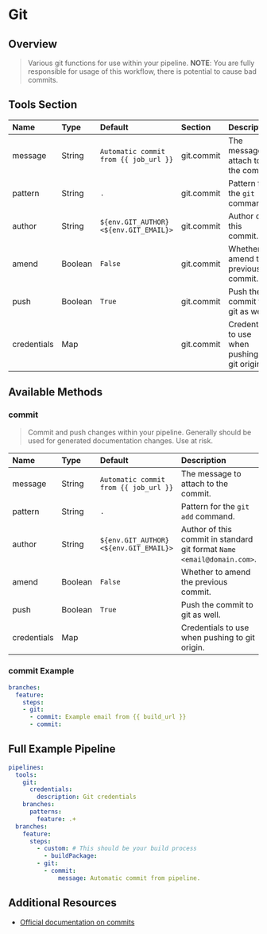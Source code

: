 # Git

## Overview

> Various git functions for use within your pipeline. __NOTE__: You are fully responsible for usage of this workflow, there is potential to cause bad commits.

## Tools Section

| Name        | Type    | Default                                | Section    | Description                                    |
|:------------|:--------|:---------------------------------------|:-----------|:-----------------------------------------------|
| message     | String  | `Automatic commit from {{ job_url }}`  | git.commit | The message to attach to the commit.           |
| pattern     | String  | `.`                                    | git.commit | Pattern for the `git add` command.             |
| author      | String  | `${env.GIT_AUTHOR} <${env.GIT_EMAIL}>` | git.commit | Author of this commit.                         |
| amend       | Boolean | `False`                                | git.commit | Whether to amend the previous commit.          |
| push        | Boolean | `True`                                 | git.commit | Push the commit to git as well.                |
| credentials | Map     |                                        | git.commit | Credentials to use when pushing to git origin. |

## Available Methods

### commit

> Commit and push changes within your pipeline. Generally should be used for generated documentation changes. Use at risk.

| Name        | Type    | Default                                | Description                                                             |
|:------------|:--------|:---------------------------------------|:------------------------------------------------------------------------|
| message     | String  | `Automatic commit from {{ job_url }}`  | The message to attach to the commit.                                    |
| pattern     | String  | `.`                                    | Pattern for the `git add` command.                                      |
| author      | String  | `${env.GIT_AUTHOR} <${env.GIT_EMAIL}>` | Author of this commit in standard git format `Name <email@domain.com>`. |
| amend       | Boolean | `False`                                | Whether to amend the previous commit.                                   |
| push        | Boolean | `True`                                 | Push the commit to git as well.                                         |
| credentials | Map     |                                        | Credentials to use when pushing to git origin.                          |

### commit Example

```yaml
branches:
  feature:
    steps:
    - git:
      - commit: Example email from {{ build_url }}
      - commit:
```

## Full Example Pipeline

```yaml
pipelines:
  tools:
    git:
      credentials:
        description: Git credentials
    branches:
      patterns:
        feature: .+
  branches:
    feature:
      steps:
        - custom: # This should be your build process
          - buildPackage:
        - git:
          - commit:
              message: Automatic commit from pipeline.
```

## Additional Resources

* [Official documentation on commits](https://git-scm.com/docs/git-commit)
